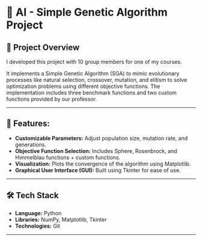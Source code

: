 # 🧬 AI - Simple Genetic Algorithm Project

## 📌 Project Overview
I developed this project with 10 group members for one of my courses. 

It implements a Simple Genetic Algorithm (SGA) to mimic evolutionary processes like natural selection, crossover, mutation, and elitism to solve optimization problems using different objective functions. The implementation includes three benchmark functions and two custom functions provided by our professor.

---

## 🧠 Features:
- **Customizable Parameters:** Adjust population size, mutation rate, and generations.
- **Objective Function Selection:** Includes Sphere, Rosenbrock, and Himmelblau functions + custom functions.
- **Visualization:** Plots the convergence of the algorithm using Matplotlib.
- **Graphical User Interface (GUI):** Built using Tkinter for ease of use.

---

## 🛠️ Tech Stack
- **Language:** Python
- **Libraries:** NumPy, Matplotlib, Tkinter
- **Technologies:** Git

---

